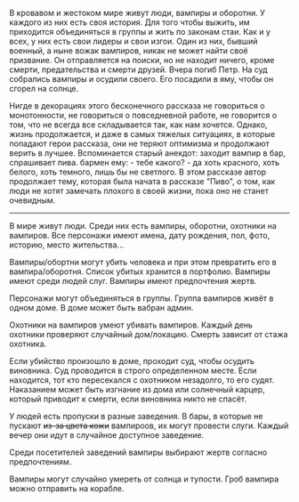 В кровавом и жестоком мире живут люди, вампиры и оборотни. У каждого из них есть своя история.
Для того чтобы выжить, им приходится объединяться в группы и жить по законам стаи. 
Как и у всех, у них есть свои лидеры и свои изгои. Один из них, бывший военный, а ныне вожак вампиров, никак не может найти своё призвание. 
Он отправляется на поиски, но не находит ничего, кроме смерти, предательства и смерти друзей.
Вчера погиб Петр. На суд собрались вампиры и осудили своего. Его посадили в яму, чтобы он сгорел на солнце.

Нигде в декорациях этого бесконечного рассказа не говориться о монотонности, не говориться о повседневной работе, не говорится о том,
что не всегда все складывается так, как нам хочется. 
Однако, жизнь продолжается, и даже в самых тяжелых ситуациях, в которые попадают герои рассказа, они не теряют оптимизма и продолжают верить в лучшее. 
Вспоминается старый анекдот: заходит вампир в бар, спрашивает пива. бармен ему: - тебе какого? - да хоть красного, хоть белого,
хоть темного, лишь бы не светлого.
В этом рассказе автор продолжает тему, которая была начата в рассказе "Пиво", о том, как люди не хотят замечать плохого в своей жизни, 
пока оно не станет очевидным.


---

В мире живут люди. Среди них есть вампиры, оборотни, охотники на вампиров. 
Все персонажи имеют имена, дату рождения, пол, фото, историю, место жительства...

Вампиры/обортни могут убить человека и при этом превратить его в вампира/оборотня. Список убитых хранится в портфолио.
Вампиры имеют среди людей слуг. Вампиры имеют предпочтения жертв.

Персонажи могут объединяться в группы. Группа вампиров живёт в одном доме. В доме может быть вабран админ.

Охотники на вампиров умеют убивать вампиров. Каждый день охотники проверяют случайный дом/локацию. Смерть зависит от стажа охотника.

Если убийство произошло в доме, проходит суд, чтобы осудить виновника. Суд проводится в строго определенном месте. Если находится, тот кто пересекался с охотником незадолго, то его судят.
Наказанием может быть изгнание из дома или солнечный карцер, который приводит к смерти, если виновника никто не спасёт.

У людей есть пропуски в разные заведения. В бары, в которые не пускают ~~из-за цвета кожи~~ вампироов, их могут провести слуги. Каждый вечер они идут в случайное доступное заведение.

Среди посетителей заведений вампиры выбирают жертв согласно предпочтениям.

Вампиры могут случайно умереть от солнца и тупости.
Гроб вампира можно отправить на корабле.
